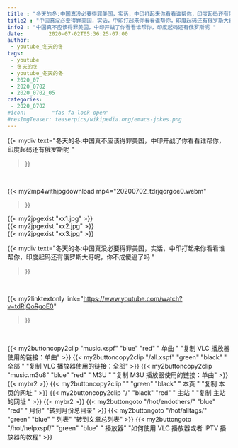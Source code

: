 ```yaml
---
title : "冬天的冬:中国真没必要得罪美国，实话，中印打起来你看看谁帮你，印度起码还有俄罗斯大哥呢，你不成傻逼了吗 "
title2 : "中国真没必要得罪美国，实话，中印打起来你看看谁帮你，印度起码还有俄罗斯大哥呢，你不成傻逼了吗 "
info2 : "中国真不应该得罪美国，中印开战了你看看谁帮你，印度起码还有俄罗斯呢 "
date:        2020-07-02T05:36:25-07:00
author:
 - youtube_冬天的冬
tags:
 - youtube
 - 冬天的冬
 - youtube_冬天的冬
 - 2020_07
 - 2020_0702
 - 2020_0702_05
categories:
 - 2020_0702
#icon:        "fas fa-lock-open"
#resImgTeaser: teaserpics/wikipedia.org/emacs-jokes.png
---
```


{{< mydiv text="冬天的冬:中国真不应该得罪美国，中印开战了你看看谁帮你，印度起码还有俄罗斯呢 "
>}}
<br>


{{< my2mp4withjpgdownload mp4="20200702_tdrjqorgoe0.webm"
>}}

{{< my2jpgexist "xx1.jpg" >}}<br>
{{< my2jpgexist "xx2.jpg" >}}<br>
{{< my2jpgexist "xx3.jpg" >}}<br>



{{< mydiv text="冬天的冬:中国真没必要得罪美国，实话，中印打起来你看看谁帮你，印度起码还有俄罗斯大哥呢，你不成傻逼了吗 "
>}}
<br>

{{< my2linktextonly link="https://www.youtube.com/watch?v=tdRjQoRgoE0"
>}}


<br>

{{< my2buttoncopy2clip "music.xspf"        "blue"   "red"    " 单曲 "  "复制 VLC 播放器使用的链接：单曲" >}} {{< my2buttoncopy2clip "/all.xspf"         "green"  "black"  " 全部 "  "复制 VLC 播放器使用的链接：全部" >}} {{< my2buttoncopy2clip "music.m3u8"        "blue"   "red"    " M3U  "    "复制 M3U 播放器使用的链接：单曲" >}} {{< mybr2 >}} {{< my2buttoncopy2clip ""                  "green"  "black"  " 本页 "    "复制 本页的网址 " >}} {{< my2buttoncopy2clip "/"                 "black"  "red"    " 主站 "    "复制 主站的网址 " >}} {{< mybr2 >}} {{< my2buttongoto      "/hot/endothers/"   "blue"   "red"    " 月份"   "转到月份总目录" >}} {{< my2buttongoto      "/hot/alltags/"     "green"  "blue"   " 列表"   "转到文章总列表" >}} {{< my2buttongoto      "/hot/helpxspf/"    "green"  "blue"   " 播放器" "如何使用 VLC 播放器或者 IPTV 播放器的教程" >}} 
